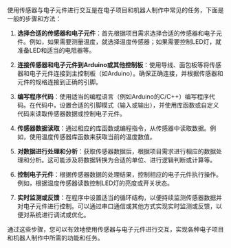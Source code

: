 使用传感器与电子元件进行交互是在电子项目和机器人制作中常见的任务，下面是一般的步骤和方法：

1. **选择合适的传感器和电子元件**：首先根据项目需求选择合适的传感器和电子元件。例如，如果需要测量温度，就选择温度传感器；如果需要控制LED灯，就准备LED和适当的电阻器等。

2. **连接传感器和电子元件到Arduino或其他控制板**：使用导线、面包板等将传感器和电子元件连接到主控制板（如Arduino）。确保正确连接，并根据传感器和元件的规格连接到正确的引脚。

3. **编写程序代码**：使用适当的编程语言（例如Arduino的C/C++）编写程序代码。在代码中，设置合适的引脚模式（输入或输出），并使用库函数或自定义代码来读取传感器数据或控制电子元件。

4. **传感器数据读取**：通过相应的库函数或编程指令，从传感器中读取数据。例如，使用温度传感器库函数来获取当前的温度数值。

5. **对数据进行处理和分析**：获取传感器数据后，根据项目需求进行相应的数据处理和分析。这可能涉及将数据转换为合适的单位、进行逻辑判断或计算等。

6. **控制电子元件**：根据传感器数据的处理结果，控制相应的电子元件执行操作。例如，根据温度传感器读数控制LED灯的亮度或开关状态。

7. **实时监测或反馈**：在程序中设置适当的循环结构，以便持续监测传感器数据并对电子元件进行控制。可以通过串口通信或其他方式实现实时监测或反馈，以便对系统进行调试或优化。

通过这些步骤，您可以有效地使用传感器与电子元件进行交互，实现各种电子项目和机器人制作中所需的功能和任务。
